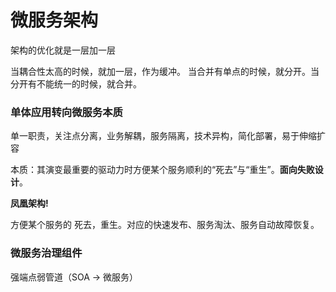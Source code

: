 # 微服务架构

架构的优化就是一层加一层

当耦合性太高的时候，就加一层，作为缓冲。 当合并有单点的时候，就分开。当分开有不能统一的时候，就合并。

### 单体应用转向微服务本质

单一职责，关注点分离，业务解耦，服务隔离，技术异构，简化部署，易于伸缩扩容

本质：其演变最重要的驱动力时方便某个服务顺利的“死去”与“重生”。**面向失败设计**。

**凤凰架构!**

方便某个服务的 死去，重生。对应的快速发布、服务淘汰、服务自动故障恢复。

### 微服务治理组件

强端点弱管道（SOA -> 微服务）
